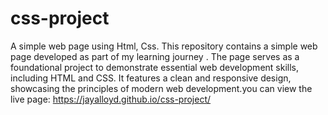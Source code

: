 # css-project
A simple web page using Html, Css.
This repository contains a simple web page developed as part of my learning journey . The page serves as a foundational project to demonstrate essential web development skills, including HTML and CSS. It features a clean and responsive design, showcasing the principles of modern web development.you can view the live page:
https://jayalloyd.github.io/css-project/
